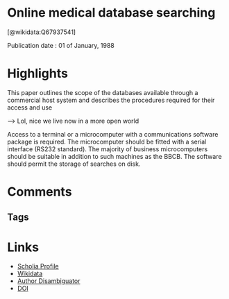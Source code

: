 
Online medical database searching
=================================
  
  [@wikidata:Q67937541]  
  
Publication date : 01 of January, 1988  

# Highlights
This paper outlines the scope of the databases available through a commercial host system and describes the procedures required for their access and use

--> Lol, nice we live now in a more open world 

Access to a terminal or a microcomputer with a
communications software package is required. The
microcomputer should be fitted with a serial interface
(RS232 standard). The majority of business microcomputers should be suitable in addition to such machines
as the BBCB. The software should permit the storage of
searches on disk.

# Comments

## Tags

# Links
  
 * [Scholia Profile](https://scholia.toolforge.org/work/Q67937541)  
 * [Wikidata](https://www.wikidata.org/wiki/Q67937541)  
 * [Author Disambiguator](https://author-disambiguator.toolforge.org/work_item_oauth.php?id=Q67937541&batch_id=&match=1&author_list_id=&doit=Get+author+links+for+work)  
 * [DOI](https://doi.org/10.1093/OCCMED/38.3.73)  

